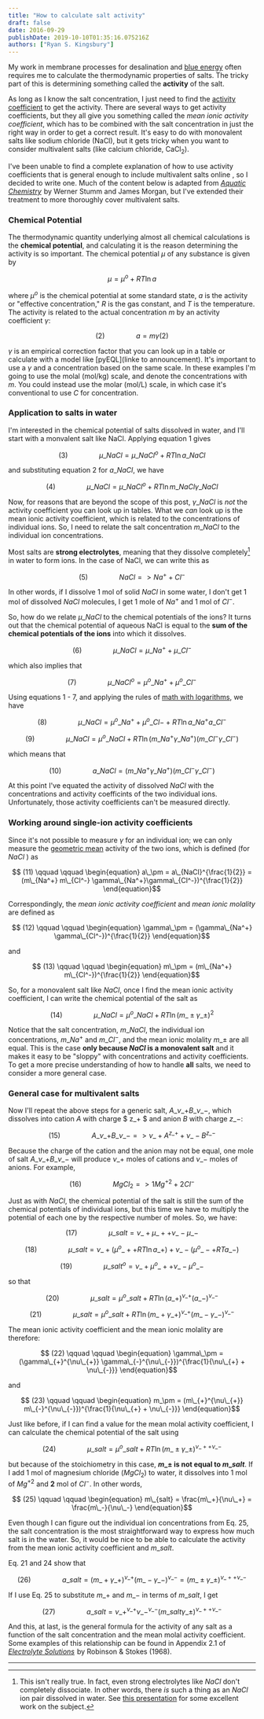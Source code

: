 ```yaml
---
title: "How to calculate salt activity"
draft: false
date: 2016-09-29
publishDate: 2019-10-10T01:35:16.075216Z
authors: ["Ryan S. Kingsbury"]
---
```


My work in membrane processes for desalination and [blue energy](http://blog.ryankingsbury.com/the-untapped-source-of-clean-energy-youve-never-heard-of/) often requires me to calculate the thermodynamic properties of  salts. The tricky part of this is determining something called the **activity** of the salt.

As long as I know the salt concentration, I just need to find the [activity coefficient](https://en.wikipedia.org/wiki/Activity_coefficient) to get the activity. There are several ways to get activity coefficients, but they all give you something called the *mean ionic activity coefficient*, which has to be combined with the salt concentration in just the right way in order to get a correct result. It's easy to do with monovalent salts like sodium chloride (NaCl), but it gets tricky when you want to consider multivalent salts (like calcium chloride, CaCl<sub>2</sub>). 

I've been unable to find a complete explanation of how to use activity coefficients that is general enough to include multivalent salts online , so I decided to write one. Much of the content below is adapted from *<a  href="https://www.amazon.com/gp/product/B004SJ3AG0/ref=as_li_tl?ie=UTF8&camp=1789&creative=9325&creativeASIN=B004SJ3AG0&linkCode=as2&tag=rkblogamz-20&linkId=fce48f7a1bdcbafc55c890fd4b7ca71f">Aquatic Chemistry</a><img src="//ir-na.amazon-adsystem.com/e/ir?t=rkblogamz-20&l=am2&o=1&a=B004SJ3AG0" width="1" height="1" border="0" alt="" style="border:none !important; margin:0px !important;display:inline" />* by Werner Stumm and James Morgan, but I've extended their treatment to more thoroughly cover multivalent salts.

### Chemical Potential

The thermodynamic quantity underlying almost all chemical calculations is the **chemical potential**, and calculating it is the reason determining the activity is so important. The chemical potential $\mu$ of any substance is given by

$$\begin{equation} \mu = \mu^o + RT \ln a \end{equation} \tag{1}$$

where $\mu^o$ is the chemical potential at some standard state, $a$ is the activity or "effective concentration," $R$ is the gas constant, and $T$ is the temperature. The activity is related to the actual concentration $m$ by an activity coefficient $\gamma$:

$$ (2) \qquad \qquad \begin{equation} a = m \gamma \end{equation} (2)$$

$\gamma$ is an empirical correction factor that you can look up in a table or calculate with a model like [pyEQL](linke to announcement). It's important to use a $\gamma$ and a concentration based on the same scale. In these examples I'm going to use the molal (mol/kg) scale, and denote the concentrations with $m$. You could instead use the molar (mol/L) scale, in which case it's conventional to use $C$ for concentration.

### Application to salts in water

I'm interested in the chemical potential of salts dissolved in water, and I'll start with a monvalent salt like NaCl. Applying equation 1 gives

$$ (3) \qquad \qquad \begin{equation} \mu\_{NaCl} = \mu\_{NaCl}^o + RT \ln a\_{NaCl}  \end{equation}$$

and substituting equation 2 for $a\_{NaCl}$, we have

$$ (4) \qquad \qquad \begin{equation} \mu\_{NaCl} = \mu\_{NaCl}^o + RT \ln m\_{NaCl} \gamma\_{NaCl} \end{equation}$$

Now, for reasons that are beyond the scope of this post, $\gamma\_{NaCl}$ is *not* the activity coefficient you can look up in tables. What we *can* look up is the mean ionic activity coefficient, which is related to the concentrations of individual ions. So, I need to relate the salt concentration $m\_{NaCl}$ to the individual ion concentrations.

Most salts are **strong electrolytes**, meaning that they dissolve completely[^n] in water to form ions. In the case of NaCl, we can write this as

$$ (5) \qquad \qquad \begin{equation} NaCl => Na^+ + Cl^- \end{equation} $$

In other words, if I dissolve 1 mol of solid $NaCl$ in some water, I don't get 1 mol of dissolved $NaCl$ molecules, I get 1 mole of $Na^+$ and 1 mol of $Cl^-$.

So, how do we relate $\mu\_{NaCl}$ to the chemical potentials of the ions? It turns out that the chemical potential of aqueous NaCl is equal to the **sum of the chemical potentials of the ions** into which it dissolves.

$$ (6) \qquad \qquad \begin{equation} \mu\_{NaCl} = \mu\_{Na^+} + \mu\_{Cl^-} \end{equation}$$

which also implies that 

$$ (7) \qquad \qquad \begin{equation} \mu\_{NaCl}^o = \mu^o\_{Na^+} + \mu^o\_{Cl^-} \end{equation}$$

Using equations 1 - 7, and applying the rules of [math with logarithms](https://en.wikipedia.org/wiki/Logarithm#Product.2C_quotient.2C_power_and_root), we have

$$ (8) \qquad \qquad \begin{equation} \mu\_{NaCl} = \mu^o\_{Na^+} + \mu^o\_{Cl-} + RT \ln a\_{Na^+}a\_{Cl^-} \end{equation}$$

$$ (9) \qquad \qquad \begin{equation} \mu\_{NaCl} = \mu^o\_{NaCl} + RT \ln (m\_{Na^+}\gamma\_{Na^+})(m\_{Cl^-}\gamma\_{Cl^-}) \end{equation}$$

which means that

$$ (10) \qquad \qquad \begin{equation} a\_{NaCl} = (m\_{Na^+}\gamma\_{Na^+})(m\_{Cl^-}\gamma\_{Cl^-}) \end{equation}$$

At this point I've equated the activity of dissolved $NaCl$ with the concentrations and activity coefficints of the two individual ions. Unfortunately, those activity coefficients can't be measured directly.

### Working around single-ion activity coefficients

Since it's not possible to measure $\gamma$ for an individual ion; we can only measure the [geometric mean](https://en.wikipedia.org/wiki/Geometric_mean) activity of the two ions, which is defined (for $NaCl$ ) as

$$ (11) \qquad \qquad \begin{equation} a\_\pm = a\_{NaCl}^{\frac{1}{2}} = (m\_{Na^+} m\_{Cl^-} \gamma\_{Na^+}\gamma\_{Cl^-})^{\frac{1}{2}} \end{equation}$$

Correspondingly, the *mean ionic activity coefficient* and *mean ionic molality* are defined as

$$ (12) \qquad \qquad \begin{equation} \gamma\_\pm = (\gamma\_{Na^+} \gamma\_{Cl^-})^{\frac{1}{2}} \end{equation}$$

and

$$ (13) \qquad \qquad \begin{equation} m\_\pm = (m\_{Na^+} m\_{Cl^-})^{\frac{1}{2}} \end{equation}$$

So, for a monovalent salt like $NaCl$, once I find the mean ionic activity coefficient, I can write the chemical potential of the salt as

$$ (14) \qquad \qquad \begin{equation} \mu\_{NaCl} = \mu^o\_{NaCl} + RT \ln (m\_\pm\gamma\_\pm)^2 \end{equation}$$

Notice that the salt concentration, $m\_{NaCl}$, the individual ion concentrations, $m\_{Na^+}$ and $m\_{Cl^-}$, and the mean ionic molality $m\_{\pm}$ are all equal. This is the case **only because $NaCl$ is a monovalent salt** and it makes it easy to be "sloppy" with concentrations and activity coefficients. To get a more precise understanding of how to handle **all** salts, we need to consider a more general case.

### General case for multivalent salts

Now I'll repeat the above steps for a generic salt, $A\_{\nu\_+} B\_{\nu\_-}$, which dissolves into cation $A$ with charge $ z\_+ $ and anion $B$ with charge $z\_-$: 

$$ (15) \qquad \qquad \begin{equation} A\_{\nu\_+} B\_{\nu\_-} => \nu\_{+} A^{z\_+} + \nu\_{-} B^{z\_-} \end{equation}$$

Because the charge of the cation and the anion may not be equal, one mole of salt $A\_{\nu\_+} B\_{\nu\_-}$ will produce ${\nu\_+}$ moles of cations and ${\nu\_-}$ moles of anions. For example, 

$$ (16) \qquad \qquad \begin{equation} MgCl_2 => 1 Mg^{+2} + 2 Cl^{-} \end{equation}$$

Just as with $NaCl$, the chemical potential of the salt is still the sum of the chemical potentials of individual ions, but this time we have to multiply the potential of each one by the respective number of moles. So, we have:

$$ (17) \qquad \qquad \begin{equation} \mu\_{salt} = \nu\_{+} \mu\_{+} + \nu\_{-} \mu\_{-} \end{equation}$$

$$ (18) \qquad \qquad \begin{equation} \mu\_{salt} = \nu\_{+} (\mu^o\_{+} + RT \ln a\_{+}) + \nu\_{-} ( \mu^o\_{-} + RT a\_{-}) \end{equation}$$

$$ (19) \qquad \qquad \begin{equation} \mu\_{salt}^o = \nu\_{+} \mu^o\_{+} + \nu\_{-}\mu^o\_{-} \end{equation}$$

so that

$$ (20) \qquad \qquad \begin{equation} \mu\_{salt} = \mu^o\_{salt} + RT \ln (a\_{+})^{\nu\_{+} }(a\_{-})^{\nu\_{-}} \end{equation}$$

$$ (21) \qquad \qquad \begin{equation} \mu\_{salt} = \mu^o\_{salt} + RT \ln (m\_+ \gamma\_+)^{\nu\_+} (m\_- \gamma\_-)^{\nu\_-} \end{equation}$$

The mean ionic activity coefficient and the mean ionic molality are therefore:

$$ (22) \qquad \qquad \begin{equation} \gamma\_\pm = (\gamma\_{+}^{\nu\_{+}} \gamma\_{-}^{\nu\_{-}})^{\frac{1}{\nu\_{+} + \nu\_{-}}} \end{equation}$$

and

$$ (23) \qquad \qquad \begin{equation} m_\pm = (m\_{+}^{\nu\_{+}} m\_{-}^{\nu\_{-}})^{\frac{1}{\nu\_{+} + \nu\_{-}}} \end{equation}$$

Just like before, if I can find a value for the mean molal activity coefficient, I can calculate the chemical potential of the salt using

$$ (24) \qquad \qquad \begin{equation} \mu\_{salt} = \mu^o\_{salt} + RT \ln (m\_\pm\gamma\_\pm)^{\nu\_{+} + \nu\_{-}} \end{equation}$$

but because of the stoichiometry in this case, **$m\_\pm$ is not equal to $m\_{salt}$**. If I add 1 mol of magnesium chloride ($MgCl_2$) to water, it dissolves into 1 mol of $Mg^{+2}$ and **2** mol of $Cl^{-}$. In other words,

$$ (25) \qquad \qquad \begin{equation} m\_{salt} = \frac{m\_+}{\nu\_+} = \frac{m\_-}{\nu\_-} \end{equation}$$

Even though I can figure out the individual ion concentrations from Eq. 25, the salt concentration is the most straightforward way to express how much salt is in the water. So, it would be nice to be able to calculate the activity from the mean ionic activity coefficient and $m\_{salt}$.

Eq. 21 and 24 show that

$$ (26) \qquad \qquad \begin{equation} a\_{salt} = (m\_+ \gamma\_+)^{\nu\_+} (m\_- \gamma\_-)^{\nu\_-} = (m\_\pm\gamma\_\pm)^{\nu\_{+} + \nu\_{-}} \end{equation}$$

If I use Eq. 25 to substitute $m\_{+}$ and $m\_{-}$ in terms of $m\_{salt}$, I get

$$ (27) \qquad \qquad \begin{equation} a\_{salt} = \nu\_+^{\nu\_+} \nu\_-^{\nu\_-} (m\_{salt} \gamma\_\pm)^{\nu\_+ + \nu\_-} \end{equation}$$

And this, at last, is the general formula for the activity of any salt as a function of the salt concentration and the mean molal activity coefficient. Some examples of this relationship can be found in Appendix 2.1 of *<a  href="https://www.amazon.com/gp/product/0486422259/ref=as_li_tl?ie=UTF8&camp=1789&creative=9325&creativeASIN=0486422259&linkCode=as2&tag=rkblogamz-20&linkId=d7121ad5e8a5c6595dacccf4bc10891f">Electrolyte Solutions</a><img src="//ir-na.amazon-adsystem.com/e/ir?t=rkblogamz-20&l=am2&o=1&a=0486422259" width="1" height="1" border="0" alt="" style="border:none !important; margin:0px !important;display:inline" />* by Robinson & Stokes (1968).

---

[^n]: This isn't really true. In fact, even strong electrolytes like $NaCl$ don't completely dissociate. In other words, there *is* such a thing as an $NaCl$ ion pair dissolved in water. See [this presentation](https://www.researchgate.net/publication/305082740_Unified_Thermodynamics_for_All_Concentrations_of_Electrolytes_Based_on_Hydration_and_Partial_Dissociation_Without_Activity_Coefficients_1995-) for some excellent work on the subject.
